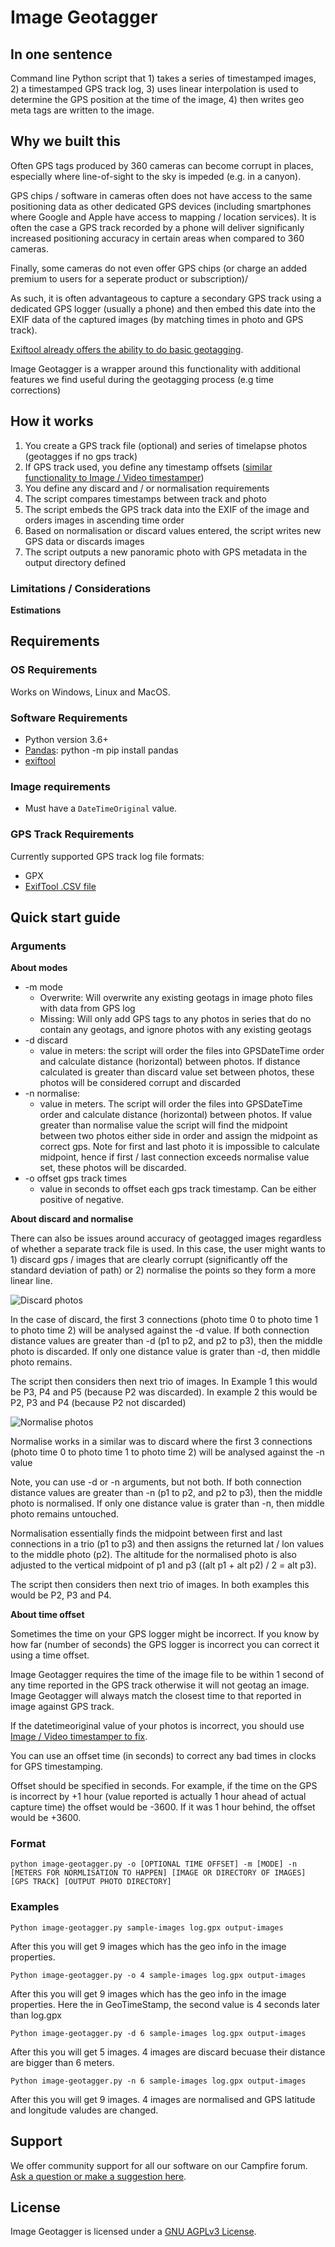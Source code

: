 # Image Geotagger

## In one sentence

Command line Python script that 1) takes a series of timestamped images, 2) a timestamped GPS track log, 3) uses linear interpolation is used to determine the GPS position at the time of the image, 4) then writes geo meta tags are written to the image.

## Why we built this

Often GPS tags produced by 360 cameras can become corrupt in places, especially where line-of-sight to the sky is impeded (e.g. in a canyon).

GPS chips / software in cameras often does not have access to the same positioning data as other dedicated GPS devices (including smartphones where Google and Apple have access to mapping / location services). It is often the case a GPS track recorded by a phone will deliver significanly increased positioning accuracy in certain areas when compared to 360 cameras.

Finally, some cameras do not even offer GPS chips (or charge an added premium to users for a seperate product or subscription)/

As such, it is often advantageous to capture a secondary GPS track using a dedicated GPS logger (usually a phone) and then embed this date into the EXIF data of the captured images (by matching times in photo and GPS track).

[Exiftool already offers the ability to do basic geotagging](https://exiftool.org/geotag.html).

Image Geotagger is a wrapper around this functionality with additional features we find useful during the geotagging process (e.g time corrections)

## How it works

1. You create a GPS track file (optional) and series of timelapse photos (geotagges if no gps track)
2. If GPS track used, you define any timestamp offsets ([similar functionality to Image / Video timestamper](https://github.com/trek-view/image-video-timestamper))
3. You define any discard and / or normalisation requirements
4. The script compares timestamps between track and photo
5. The script embeds the GPS track data into the EXIF of the image and orders images in ascending time order
6. Based on normalisation or discard values entered, the script writes new GPS data or discards images
7. The script outputs a new panoramic photo with GPS metadata in the output directory defined


### Limitations / Considerations

**Estimations**





## Requirements

### OS Requirements

Works on Windows, Linux and MacOS.

### Software Requirements

* Python version 3.6+
* [Pandas](https://pandas.pydata.org/docs/): python -m pip install pandas
* [exiftool](https://exiftool.org/)

### Image requirements

* Must have a `DateTimeOriginal` value.

### GPS Track Requirements

Currently supported GPS track log file formats:

* GPX
* [ExifTool .CSV file](https://exiftool.org/geotag.html#CSVFormat)

## Quick start guide

### Arguments

**About modes**

* -m mode
	- Overwrite: Will overwrite any existing geotags in image photo files with data from GPS log
	- Missing: Will only add GPS tags to any photos in series that do no contain any geotags, and ignore photos with any existing geotags
* -d discard
	- value in meters: the script will order the files into GPSDateTime order and calculate distance (horizontal) between photos. If distance calculated is greater than discard value set between photos, these photos will be considered corrupt and discarded
* -n normalise: 
	- value in meters. The script will order the files into GPSDateTime order and calculate distance (horizontal) between photos. If value greater than normalise value the script will find the midpoint between two photos either side in order and assign the midpoint as correct gps. Note for first and last photo it is impossible to calculate midpoint, hence if first / last connection exceeds normalise value set, these photos will be discarded.
* -o offset gps track times
	- value in seconds to offset each gps track timestamp. Can be either positive of negative.

**About discard and normalise**

There can also be issues around accuracy of geotagged images regardless of whether a separate track file is used. In this case, the user might wants to 1) discard gps / images that are clearly corrupt (significantly off the standard deviation of path) or 2) normalise the points so they form a more linear line.

![Discard photos](/readme-images/discard-viz.jpg)

In the case of discard, the first 3 connections (photo time 0 to photo time 1 to photo time 2) will be analysed against the -d value. If both connection distance values are greater than -d (p1 to p2, and p2 to p3), then the middle photo is discarded. If only one distance value is grater than -d, then middle photo remains.

The script then considers then next trio of images. In Example 1 this would be P3, P4 and P5 (because P2 was discarded). In example 2 this would be P2, P3 and P4 (because P2 not discarded)

![Normalise photos](/readme-images/normalisation-viz.jpg)

Normalise works in a similar was to discard where the first 3 connections (photo time 0 to photo time 1 to photo time 2) will be analysed against the -n value

Note, you can use -d or -n arguments, but not both. If both connection distance values are greater than -n (p1 to p2, and p2 to p3), then the middle photo is normalised.  If only one distance value is grater than -n, then middle photo remains untouched.

Normalisation essentially finds the midpoint between first and last connections in a trio (p1 to p3) and then assigns the returned lat / lon values to the middle photo (p2). The altitude for the normalised photo is also adjusted to the vertical midpoint of p1 and p3 ((alt p1 + alt p2) / 2 = alt p3).

The script then considers then next trio of images. In both examples this would be P2, P3 and P4.

**About time offset**

Sometimes the time on your GPS logger might be incorrect. If you know by how far (number of seconds) the GPS logger is incorrect you can correct it using a time offset.

Image Geotagger requires the time of the image file to be within 1 second of any time reported in the GPS track otherwise it will not geotag an image. Image Geotagger will always match the closest time to that reported in image against GPS track.

If the datetimeoriginal value of your photos is incorrect, you should use [Image / Video timestamper to fix](https://github.com/trek-view/image-video-timestamper).

You can use an offset time (in seconds) to correct any bad times in clocks for GPS timestamping.

Offset should be specified in seconds. For example, if the time on the GPS is incorrect by +1 hour (value reported is actually 1 hour ahead of actual capture time) the offset would be -3600. If it was 1 hour behind, the offset would be +3600.

### Format

```
python image-geotagger.py -o [OPTIONAL TIME OFFSET] -m [MODE] -n [METERS FOR NORMLISATION TO HAPPEN] [IMAGE OR DIRECTORY OF IMAGES] [GPS TRACK] [OUTPUT PHOTO DIRECTORY]
```

### Examples

`
Python image-geotagger.py sample-images log.gpx output-images
`

After this you will get 9 images which has the geo info in the image properties.


`
Python image-geotagger.py -o 4 sample-images log.gpx output-images
`

After this you will get 9 images which has the geo info in the image properties. Here the in GeoTimeStamp, the second value is 4 seconds later than log.gpx

`
Python image-geotagger.py -d 6 sample-images log.gpx output-images
`

After this you will get 5 images. 4 images are discard becuase their distance are bigger than 6 meters.

`
Python image-geotagger.py -n 6 sample-images log.gpx output-images
`

After this you will get 9 images. 4 images are normalised and GPS latitude and longitude valudes are changed.

## Support 

We offer community support for all our software on our Campfire forum. [Ask a question or make a suggestion here](https://campfire.trekview.org/c/support/8).

## License

Image Geotagger is licensed under a [GNU AGPLv3 License](https://github.com/trek-view/image-geotagger/blob/master/LICENSE.txt).